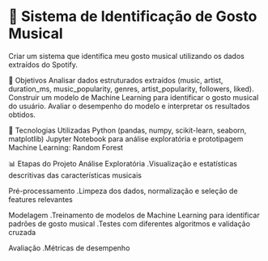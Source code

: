 # 🎵 Sistema de Identificação de Gosto Musical 

Criar um sistema que identifica meu gosto musical utilizando os dados extraídos do Spotify.

📌 Objetivos
Analisar dados estruturados extraídos (music, artist, duration_ms, music_popularity, genres, artist_popularity, followers, liked).
Construir um modelo de Machine Learning para identificar o gosto musical do usuário. 
Avaliar o desempenho do modelo e interpretar os resultados obtidos.

🧰 Tecnologias Utilizadas
Python (pandas, numpy, scikit-learn, seaborn, matplotlib)
Jupyter Notebook para análise exploratória e prototipagem
Machine Learning: Random Forest

📊 Etapas do Projeto
Análise Exploratória
 .Visualização e estatísticas descritivas das características musicais 

Pré-processamento
 .Limpeza dos dados, normalização e seleção de features relevantes

Modelagem
 .Treinamento de modelos de Machine Learning para identificar padrões de gosto musical
 .Testes com diferentes algoritmos e validação cruzada

Avaliação
 .Métricas de desempenho



